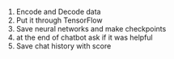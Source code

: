 1. Encode and Decode data
2. Put it through TensorFlow
3. Save neural networks and make checkpoints
4. at the end of chatbot ask if it was helpful
5. Save chat history with score
